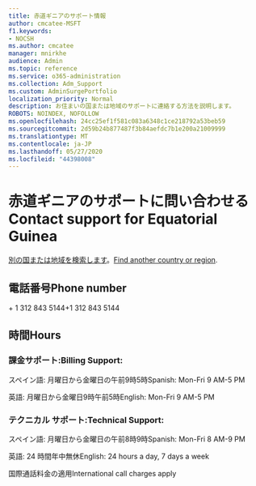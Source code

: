 ```yaml
---
title: 赤道ギニアのサポート情報
author: cmcatee-MSFT
f1.keywords:
- NOCSH
ms.author: cmcatee
manager: mnirkhe
audience: Admin
ms.topic: reference
ms.service: o365-administration
ms.collection: Adm_Support
ms.custom: AdminSurgePortfolio
localization_priority: Normal
description: お住まいの国または地域のサポートに連絡する方法を説明します。
ROBOTS: NOINDEX, NOFOLLOW
ms.openlocfilehash: 24cc25ef1f581c083a6348c1ce218792a53beb59
ms.sourcegitcommit: 2d59b24b877487f3b84aefdc7b1e200a21009999
ms.translationtype: MT
ms.contentlocale: ja-JP
ms.lasthandoff: 05/27/2020
ms.locfileid: "44398008"
---
```

# <a name="contact-support-for-equatorial-guinea"></a><span data-ttu-id="57783-103">赤道ギニアのサポートに問い合わせる</span><span class="sxs-lookup"><span data-stu-id="57783-103">Contact support for Equatorial Guinea</span></span>

<span data-ttu-id="57783-104">[別の国または地域を検索します](../contact-support-for-business-products.md)。</span><span class="sxs-lookup"><span data-stu-id="57783-104">[Find another country or region](../contact-support-for-business-products.md).</span></span>

## <a name="phone-number"></a><span data-ttu-id="57783-105">電話番号</span><span class="sxs-lookup"><span data-stu-id="57783-105">Phone number</span></span>
<span data-ttu-id="57783-106">+ 1 312 843 5144</span><span class="sxs-lookup"><span data-stu-id="57783-106">+1 312 843 5144</span></span>

## <a name="hours"></a><span data-ttu-id="57783-107">時間</span><span class="sxs-lookup"><span data-stu-id="57783-107">Hours</span></span>
### <a name="billing-support"></a><span data-ttu-id="57783-108">課金サポート:</span><span class="sxs-lookup"><span data-stu-id="57783-108">Billing Support:</span></span>

<span data-ttu-id="57783-109">スペイン語: 月曜日から金曜日の午前9時5時</span><span class="sxs-lookup"><span data-stu-id="57783-109">Spanish: Mon-Fri 9 AM-5 PM</span></span>

<span data-ttu-id="57783-110">英語: 月曜日から金曜日9時午前5時</span><span class="sxs-lookup"><span data-stu-id="57783-110">English: Mon-Fri 9 AM-5 PM</span></span>

### <a name="technical-support"></a><span data-ttu-id="57783-111">テクニカル サポート:</span><span class="sxs-lookup"><span data-stu-id="57783-111">Technical Support:</span></span>

<span data-ttu-id="57783-112">スペイン語: 月曜日から金曜日の午前8時9時</span><span class="sxs-lookup"><span data-stu-id="57783-112">Spanish: Mon-Fri 8 AM-9 PM</span></span>

<span data-ttu-id="57783-113">英語: 24 時間年中無休</span><span class="sxs-lookup"><span data-stu-id="57783-113">English: 24 hours a day, 7 days a week</span></span>

<span data-ttu-id="57783-114">国際通話料金の適用</span><span class="sxs-lookup"><span data-stu-id="57783-114">International call charges apply</span></span>
